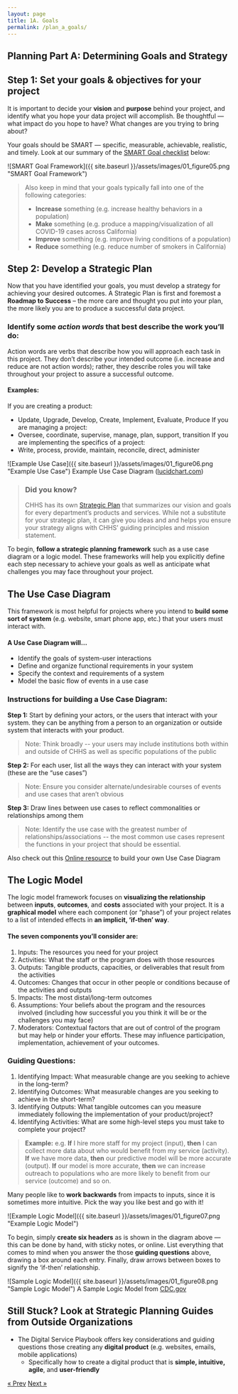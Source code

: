 ```yaml
---
layout: page
title: 1A. Goals 
permalink: /plan_a_goals/
---
```

## Planning Part A: Determining Goals and Strategy


## Step 1: Set your goals & objectives for your project

It is important to decide your **vision** and **purpose** behind your project, and identify what you hope your data project will accomplish. Be thoughtful — what impact do you hope to have? What changes are you trying to bring about?

Your goals should be SMART — specific, measurable, achievable, realistic, and timely. Look at our summary of the [SMART Goal checklist](https://www.mindtools.com/pages/article/smart-goals.htm) below:

![SMART Goal Framework]({{ site.baseurl }}/assets/images/01_figure05.png "SMART Goal Framework")

> Also keep in mind that your goals typically fall into one of the following categories:
>  * **Increase** something (e.g. increase healthy behaviors in a population)
>  * **Make** something  (e.g. produce a mapping/visualization of all COVID-19 cases across California)
>  * **Improve** something (e.g. improve living conditions of a population)
>  * **Reduce** something (e.g. reduce number of smokers in California)

## Step 2: Develop a Strategic Plan

Now that you have identified your goals, you must develop a strategy for achieving your desired outcomes. A Strategic Plan is first and foremost a **Roadmap to Success** – the more care and thought you put into your plan, the more likely you are to produce a successful data project.

### Identify some *action words* that best describe the work you’ll do:

Action words are verbs that describe how you will approach each task in this project. They don’t describe your intended outcome (i.e. increase and reduce are not action words); rather, they describe roles you will take throughout your project to assure a successful outcome. 

#### Examples:
If you are creating a product:
  * Update, Upgrade, Develop, Create, Implement, Evaluate, Produce
If you are managing a project:
  * Oversee, coordinate, supervise, manage, plan, support, transition
If you  are implementing the specifics of a project:
  * Write, process, provide, maintain, reconcile, direct, administer

![Example Use Case]({{ site.baseurl }}/assets/images/01_figure06.png "Example Use Case")
Example Use Case Diagram ([lucidchart.com](https://www.lucidchart.com/pages/uml-use-case-diagram))

>### Did you know?
> CHHS has its own [Strategic Plan](https://chhsdata.github.io/dataplaybook/documents/CHHS%20Information%20Strategic%20Plan%202016.pdf) that summarizes our vision and goals for every department’s products and services. While not a substitute for your strategic plan, it can give you ideas and and helps you ensure your strategy aligns with CHHS’ guiding principles and mission statement.

To begin, **follow a strategic planning framework** such as a use case diagram or a logic model. These frameworks will help you explicitly define each step necessary to achieve your goals as well as anticipate what challenges you may face throughout your project. 

## The Use Case Diagram

This framework is most helpful for projects where you intend to **build some sort of system** (e.g. website, smart phone app, etc.) that your users must interact with.

#### A Use Case Diagram will…
  * Identify the goals of system-user interactions
  * Define and organize functional requirements in your system
  * Specify the context and requirements of a system
  * Model the basic flow of events in a use case

### Instructions for building a Use Case Diagram:

**Step 1:** Start by defining your actors, or the users that interact with your system. they can be anything from a person to an organization or outside system that interacts with your product. 
>Note: Think broadly -- your users may include institutions both within and outside of CHHS as well as specific populations of the public

**Step 2:** For each user, list all the ways they can interact with your system (these are the “use cases”)
>Note: Ensure you consider alternate/undesirable courses of events and use cases that aren’t obvious

**Step 3:** Draw lines between use cases to reflect commonalities or relationships among them 
>Note: Identify the use case with the greatest number of relationships/associations -- the most common use cases represent the functions in your project that should be essential.

Also check out this [Online resource](https://online.visual-paradigm.com/diagrams/solutions/free-use-case-diagram-tool/) to build your own Use Case Diagram

## The Logic Model

The logic model framework focuses on **visualizing the relationship** between **inputs**, **outcomes**, and **costs** associated with your project. It is a **graphical model** where each component (or “phase”) of your project relates to a list of intended effects in **an implicit, ‘if-then’ way**. 

#### The seven components you’ll consider are:
1. Inputs: The resources you need for your project
2. Activities: What the staff or the program does with those resources
3. Outputs: Tangible products, capacities, or deliverables that result from the activities
4. Outcomes: Changes that occur in other people or conditions because of the activities and outputs
5. Impacts: The most distal/long-term outcomes
6. Assumptions: Your beliefs about the program and the resources involved (including how successful you you think it will be or the challenges you may face)
7. Moderators: Contextual factors that are out of control of the program but may help or hinder your efforts. These may influence participation, implementation, achievement of your outcomes.

### Guiding Questions:
1. Identifying Impact: What measurable change are you seeking to achieve in the long-term?
2. Identifying Outcomes: What measurable changes are you seeking to achieve in the short-term? 
3. Identifying Outputs: What tangible outcomes can you measure immediately following the implementation of your product/project?
4. Identifying Activities: What are some high-level steps you must take to complete your project?

> **Example:** 
>e.g. **If** I hire more staff for my project (input), **then** I can collect more data about who would benefit from my service (activity). **If** we have more data, **then** our predictive model will be more accurate (output). **If** our model is more accurate, **then** we can increase outreach to populations who are more likely to benefit from our service (outcome) and so on. 

Many people like to **work backwards** from impacts to inputs, since it is sometimes more intuitive. Pick the way you like best and go with it!

![Example Logic Model]({{ site.baseurl }}/assets/images/01_figure07.png "Example Logic Model")

To begin, simply **create six headers** as is shown in the diagram above — this can be done by hand, with sticky notes, or online. 
List everything that comes to mind when you answer the those **guiding questions** above, drawing a box around each entry. Finally, draw arrows between boxes to signify the ‘if-then’ relationship.

![Sample Logic Model]({{ site.baseurl }}/assets/images/01_figure08.png "Sample Logic Model")
A Sample Logic Model from [CDC.gov](https://www.cdc.gov/dhdsp/docs/logic_model.pdf)

## Still Stuck? Look at Strategic Planning Guides from Outside Organizations
  * The Digital Service Playbook offers key considerations and guiding questions those creating any **digital product** (e.g. websites, emails, mobile applications)
    * Specifically how to create a digital product that is **simple, intuitive, agile**, and **user-friendly**

<!-- Pagination -->
<div class="pagination">
  <a class="pagination-item older" href="{{ site.baseurl }}/plan">&laquo; Prev</a>
  <a class="pagination-item newer" href="{{ site.baseurl }}/plan_b_collect">Next &raquo;</a>
</div>

